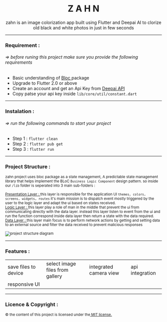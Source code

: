 <h1  align="center">Z A H N</h1>
<p align="center">zahn is an image colorization app built using Flutter and Deepai AI to clorize old black and white photos in just in few seconds</p>

<hr>  
<h3 align="left">Requirement : </h3>
<h6 align="left"> => before runing this project make sure you provide the following requirements</h6>
<ul>
    <li>Basic understanding of <a href="https://pub.dev/packages/bloc" target="_blank"> Bloc </a> package </li>
    <li>Upgrade to Flutter 2.0 or above</li>
    <li>Create an account and get an Api Key from <a href="https://deepai.org/machine-learning-model/colorizer" target="_blank"> Deepai API </a></li>
    <li>Copy patse your api key inside <code>lib/core/util/constant.dart</code></li>
</ul>
<hr>  
<h3 align="left">Instalation :</h3>
<h6 align="left"> => run the following commands to start your project</h6>
<ul>
    <li>Step 1 : <code>flutter clean</code></li>
    <li>Step 2 : <code>flutter pub get</code></li>
    <li>Step 3 : <code>flutter run</code></li>
</ul>

<hr>
<h3 align="left">Project Structure :</h3>
<small>zahn project uses bloc package as a state management, A predictable state management library that helps implement the BLoC <code>Business Logic Component</code> design pattern. so inside our <code>/lib</code> folder is seperated into 3 main sub-folders :
<br /><br />
<a href="https://github.com/theamiri/zahn_app/tree/main/lib/presentation" target="_blank"> Presentation Layer : </a> this layer is responsible for the application UI <code>themes, colors, screens, widgets, routes</code> it's main mission is to dispatch event mostly triggered by the user to the logic layer and adapt the ui based on states received.
<br />
<a href="https://github.com/theamiri/zahn_app/tree/main/lib/logic" target="_blank"> Logic Layer : </a> this layer play a role of man in the middle that prevent the ui from communicating directly with the data layer. instead this layer listen to event from the ui and run the function correspond inside data layer then return a state with the data required.
<br />
<a href="https://github.com/theamiri/zahn_app/tree/main/lib/data" target="_blank"> Data Layer : </a> this layer main focus is to perform network actions by getting and setting data to an external source and filter the data received to prevent malicious responses
<br /><br />
<img src="https://github.com/theamiri/zahn_app/blob/main/assets/prStructure.png" alt="project structure diagram">
</small>
<hr>
<h3 align="left">Features :</h3>
<table>
    <tr>
        <td>save files to device</td> 
        <td>select image files from gallery</td>
        <td>integrated camera view</td>
        <td>api integration</td>
    </tr>
    <tr>
        <td>responsive UI</td>
    </tr>
</table>
<hr>
<h3 align="left">Licence & Copyright :</h3>
<small>© the content of this project is licensed under the<a href="https://github.com/theamiri/zahn_app/blob/main/LICENSE.txt" target="_blank"> MIT license. </a> </small>
 



